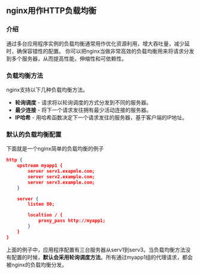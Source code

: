 ## nginx用作HTTP负载均衡
### 介绍
通过多台应用程序实例的负载均衡通常用作优化资源利用，增大吞吐量，减少延时，确保容错性的配置。
你可以把nginx当做非常高效的负载均衡用来将请求分发到多个服务器，从而提高性能，伸缩性和可依赖性。
### 负载均衡方法
nginx支持以下几种负载均衡方法。
* __轮询调度__ - 请求将以轮询调度的方式分发到不同的服务器。
* __最少连接__ - 将下一个请求发往拥有最少活动连接的服务器。
* __IP哈希__ - 用哈希函数决定下一个请求发往的服务器，基于客户端的IP地址。
### 默认的负载均衡配置
下面就是一个nginx简单的负载均衡的例子
```json
http {
    upstream myapp1 {
        server serv1.exapmle.com;
        server serv2.example.com;
        server serv3.example.com;
    }

    server {
        listen 80;

        localtion / {
            proxy_pass http://myapp1;
        }
    }
}
```
上面的例子中，应用程序配置有三台服务器从serv1到serv3。当负载均衡方法没有配置的时候，__默认会采用轮询调度方法__。所有通过myapp1组的代理请求，都会被nginx的负载均衡分发。